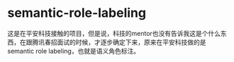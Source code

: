 # semantic-role-labeling
这是在平安科技接触的项目，但是说，科技的mentor也没有告诉我这是个什么东西，在跟腾讯春招面试的时候，才逐步确定下来，原来在平安科技做的是semantic role labeling，也就是语义角色标注。
